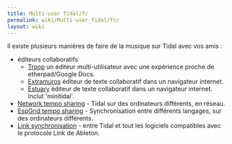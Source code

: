```yaml
---
title: Multi-user Tidal/fr
permalink: wiki/Multi-user_Tidal/fr/
layout: wiki
---
```


<languages/> Il existe plusieurs manières de faire de la musique sur
Tidal avec vos amis :

-   éditeurs collaboratifs
    -   [Troop](https://github.com/Qirky/Troop) un éditeur
        multi-utilisateur avec une expérience proche de etherpad/Google
        Docs.
    -   [Extramuros](https://github.com/d0kt0r0/extramuros) éditeur de
        texte collaboratif dans un navigateur internet.
    -   [Estuary](https://github.com/d0kt0r0/Estuary) éditeur de texte
        collaboratif dans un navigateur internet. Inclut 'minitidal'.
-   [Network tempo sharing](/wiki/Network_tempo_sharing "wikilink") - Tidal
    sur des ordinateurs différents, en réseau.
-   [EspGrid tempo sharing](/wiki/EspGrid_tempo_sharing "wikilink") -
    Synchronisation entre différents langages, sur des ordinateurs
    différents.
-   [Link synchronisation](/wiki/Link_synchronisation "wikilink") - entre
    Tidal et tout les logiciels compatibles avec le protocole Link de
    Ableton.
